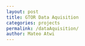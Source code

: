 ```yaml
---
layout: post
title: GTOR Data Aquisition
categories: projects
permalink: /dataAquisition/
author: Mateo Atwi
---
```

